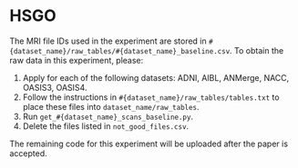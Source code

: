 # HSGO
The MRI file IDs used in the experiment are stored in `#{dataset_name}/raw_tables/#{dataset_name}_baseline.csv`. 
To obtain the raw data in this experiment, please:
1. Apply for each of the following datasets: ADNI, AIBL, ANMerge, NACC, OASIS3, OASIS4.
2. Follow the instructions in `#{dataset_name}/raw_tables/tables.txt` to place these files into `dataset_name/raw_tables`.
3. Run `get_#{dataset_name}_scans_baseline.py`.
4. Delete the files listed in `not_good_files.csv`.

The remaining code for this experiment will be uploaded after the paper is accepted.
